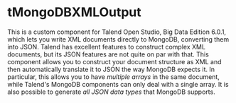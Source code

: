 # tMongoDBXMLOutput

This is a custom component for Talend Open Studio, Big Data Edition
6.0.1, which lets you write XML documents directly to MongoDB,
converting them into JSON. Talend has excellent features to construct
complex XML documents, but its JSON features are not quite on par with
that. This component allows you to construct your document structure
as XML and then automatically translate it to JSON the way MongoDB
expects it. In particular, this allows you to have *multiple arrays* in
the same document, while Talend's MongoDB components can only deal
with a single array. It is also possible to generate *all JSON data
types* that MongoDB supports.





